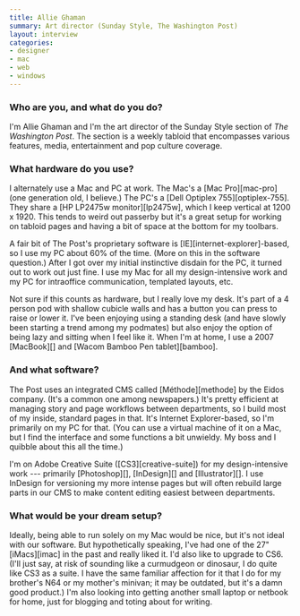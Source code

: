 ```yaml
---
title: Allie Ghaman
summary: Art director (Sunday Style, The Washington Post)
layout: interview
categories:
- designer
- mac
- web
- windows
---
```


### Who are you, and what do you do?

I'm Allie Ghaman and I'm the art director of the Sunday Style section of *The Washington Post*. The section is a weekly tabloid that encompasses various features, media, entertainment and pop culture coverage.

### What hardware do you use?

I alternately use a Mac and PC at work. The Mac's a [Mac Pro][mac-pro] (one generation old, I believe.) The PC's a [Dell Optiplex 755][optiplex-755]. They share a [HP LP2475w monitor][lp2475w], which I keep vertical at 1200 x 1920. This tends to weird out passerby but it's a great setup for working on tabloid pages and having a bit of space at the bottom for my toolbars. 

A fair bit of The Post's proprietary software is [IE][internet-explorer]-based, so I use my PC about 60% of the time. (More on this in the software question.) After I got over my initial instinctive disdain for the PC, it turned out to work out just fine. I use my Mac for all my design-intensive work and my PC for intraoffice communication, templated layouts, etc.

Not sure if this counts as hardware, but I really love my desk. It's part of a 4 person pod with shallow cubicle walls and has a button you can press to raise or lower it. I've been enjoying using a standing desk (and have slowly been starting a trend among my podmates) but also enjoy the option of being lazy and sitting when I feel like it.
When I'm at home, I use a 2007 [MacBook][] and [Wacom Bamboo Pen tablet][bamboo].

### And what software?

The Post uses an integrated CMS called [Méthode][methode] by the Eidos company. (It's a common one among newspapers.) It's pretty efficient at managing story and page workflows between departments, so I build most of my inside, standard pages in that. It's Internet Explorer-based, so I'm primarily on my PC for that. (You can use a virtual machine of it on a Mac, but I find the interface and some functions a bit unwieldy. My boss and I quibble about this all the time.)

I'm on Adobe Creative Suite ([CS3][creative-suite]) for my design-intensive work --- primarily [Photoshop][], [InDesign][] and [Illustrator][]. I use InDesign for versioning my more intense pages but will often rebuild large parts in our CMS to make content editing easiest between departments.

### What would be your dream setup?

Ideally, being able to run solely on my Mac would be nice, but it's not ideal with our software. But hypothetically speaking, I've had one of the 27" [iMacs][imac] in the past and really liked it. I'd also like to upgrade to CS6. (I'll just say, at risk of sounding like a curmudgeon or dinosaur, I do quite like CS3 as a suite. I have the same familiar affection for it that I do for my brother's N64 or my mother's minivan; it may be outdated, but it's a damn good product.) I'm also looking into getting another small laptop or netbook for home, just for blogging and toting about for writing.